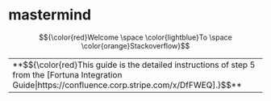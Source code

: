 # mastermind

$${\color{red}Welcome \space \color{lightblue}To \space \color{orange}Stackoverflow}$$

<table><tr><td>**$${\color{red}This guide is the detailed instructions of step 5 from the [Fortuna Integration Guide|https://confluence.corp.stripe.com/x/DfFWEQ].}$$**</td></tr></table>

